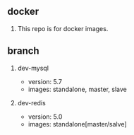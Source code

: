 ## docker

1. This repo is for docker images.

## branch

1. dev-mysql

   - version: 5.7
   - images: standalone, master, slave

2. dev-redis

   - version: 5.0
   - images: standalone[master/salve]
